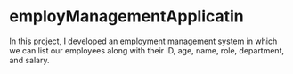 # employManagementApplicatin
In this project, I developed an employment management system in which we can list our employees along with their ID, age, name, role, department, and salary.
